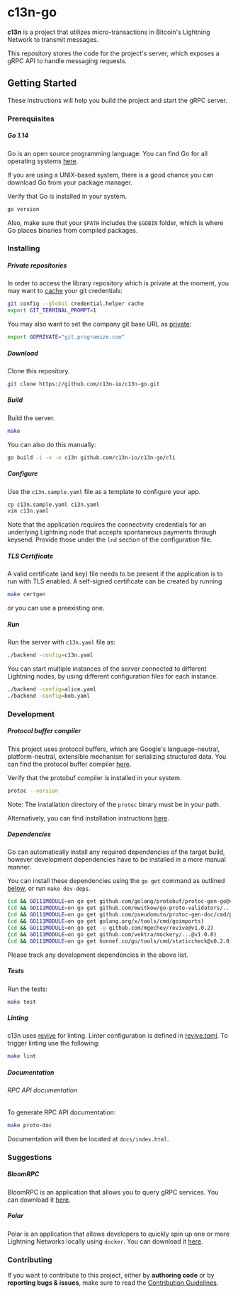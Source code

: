 # c13n-go

**c13n** is a project that utilizes micro-transactions in Bitcoin's Lightning Network to transmit messages.

This repository stores the code for the project's server, which exposes a gRPC API to handle messaging requests.

## Getting Started

These instructions will help you build the project and start the gRPC server.

### Prerequisites

##### Go 1.14

Go is an open source programming language. You can find Go for all operating systems [here](https://golang.org/dl/).

If you are using a UNIX-based system, there is a good chance you can download Go from your package manager.

Verify that Go is installed in your system.
```bash
go version
```

Also, make sure that your `$PATH` includes the `$GOBIN` folder, which is where Go places binaries from compiled packages.

### Installing

##### Private repositories

In order to access the library repository which is private at the moment, you may want to [cache](https://help.github.com/en/github/using-git/caching-your-github-password-in-git) your git credentials:
```bash
git config --global credential.helper cache
export GIT_TERMINAL_PROMPT=1
```

You may also want to set the company git base URL as [private](https://golang.org/cmd/go/#hdr-Module_configuration_for_non_public_modules):
```bash
export GOPRIVATE="git.programize.com"
```

##### Download

Clone this repository.
```bash
git clone https://github.com/c13n-io/c13n-go.git
```

##### Build

Build the server.
```bash
make
```
You can also do this manually:
```bash
go build -i -v -o c13n github.com/c13n-io/c13n-go/cli
```

##### Configure

Use the `c13n.sample.yaml` file as a template to configure your app.
```bash
cp c13n.sample.yaml c13n.yaml
vim c13n.yaml
```
Note that the application requires the connectivity credentials for an underlying Lightning node that accepts spontaneous payments through keysend. Provide those under the `lnd` section of the configuration file.

##### TLS Certificate

A valid certificate (and key) file needs to be present if the application is to run with TLS enabled.
A self-signed certificate can be created by running
```bash
make certgen
```
or you can use a preexisting one.

##### Run

Run the server with `c13n.yaml` file as:
```bash
./backend -config=c13n.yaml
```
You can start multiple instances of the server connected to different Lightning nodes, by using different configuration files for each instance.
```bash
./backend -config=alice.yaml
./backend -config=bob.yaml
```

### Development

##### Protocol buffer compiler

This project uses protocol buffers, which are Google's language-neutral, platform-neutral, extensible mechanism for serializing structured data. You can find the protocol buffer compiler [here](https://github.com/protocolbuffers/protobuf).

Verify that the protobuf compiler is installed in your system.
```bash
protoc --version
```

Note: The installation directory of the `protoc` binary must be in your path.

Alternatively, you can find installation instructions [here](https://grpc.io/docs/quickstart/go/).

##### Dependencies

Go can automatically install any required dependencies of the target build, however development dependencies have to be installed in a more manual manner.

You can install these dependencies using the `go get` command as outlined [below](https://dev.to/maelvls/why-is-go111module-everywhere-and-everything-about-go-modules-24k), or run `make dev-deps`.
```bash
(cd && GO111MODULE=on go get github.com/golang/protobuf/protoc-gen-go@v1.4.3)
(cd && GO111MODULE=on go get github.com/mwitkow/go-proto-validators/...@v0.3.0)
(cd && GO111MODULE=on go get github.com/pseudomuto/protoc-gen-doc/cmd/protoc-gen-doc@v1.3.2)
(cd && GO111MODULE=on go get golang.org/x/tools/cmd/goimports)
(cd && GO111MODULE=on go get -u github.com/mgechev/revive@v1.0.2)
(cd && GO111MODULE=on go get github.com/vektra/mockery/...@v1.0.0)
(cd && GO111MODULE=on go get honnef.co/go/tools/cmd/staticcheck@v0.2.0)
```
Please track any development dependencies in the above list.

##### Tests

Run the tests:
```bash
make test
```

##### Linting

c13n uses [revive](https://github.com/mgechev/revive) for linting. Linter configuration is defined in [revive.toml](/revive.toml). To trigger linting use the following:

```bash
make lint
```

##### Documentation

###### RPC API documentation

To generate RPC API documentation:
```bash
make proto-doc
```

Documentation will then be located at `docs/index.html`.

### Suggestions

##### BloomRPC

BloomRPC is an application that allows you to query gRPC services. You can download it [here](https://github.com/uw-labs/bloomrpc).

##### Polar

Polar is an application that allows developers to quickly spin up one or more Lightning Networks locally using `docker`. You can download it [here](https://github.com/jamaljsr/polar).

### Contributing

If you want to contribute to this project, either by **authoring code** or by **reporting bugs & issues**, make sure to read the [Contribution Guidelines](CONTRIBUTING.md).
